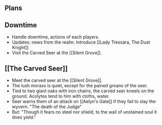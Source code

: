 ## Plans

## Downtime
- Handle downtime, actions of each players.
- Updates: news from the realm. Introduce [[Lady Tressara, The Dust Knight]]
- Visit the Carved Seer at the [[Silent Grove]].

## [[The Carved Seer]]
- Meet the carved seer at the [[Silent Grove]].
- The lush morass is quiet, except for the pained groans of the seer.
- Tied to two giant oaks with iron chains, the carved seer kneels on the ground. Acolytes tend to him with cloths, water.
- Seer warns them of an attack on [[Aelyn's Gate]] if they fail to slay the wyvern. "The death of the Judge"
- But: "Though it fears no steel nor shield, to the wail of unstained soul it does yield."